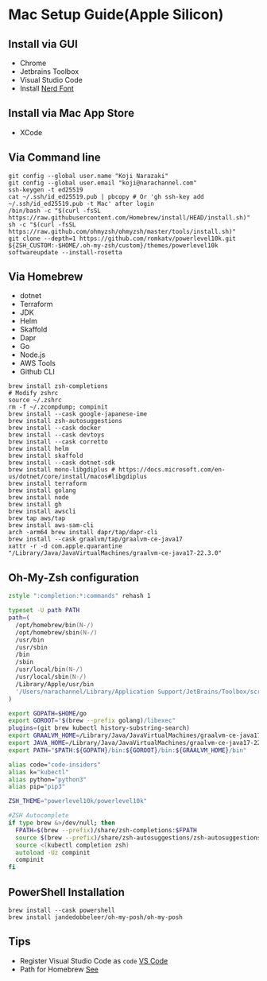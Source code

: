# Mac Setup Guide(Apple Silicon)

## Install via GUI

- Chrome
- Jetbrains Toolbox
- Visual Studio Code
- Install [Nerd Font](https://www.nerdfonts.com/font-downloads)

## Install via Mac App Store

- XCode

## Via Command line

```shell
git config --global user.name "Koji Narazaki"
git config --global user.email "koji@narachannel.com"
ssh-keygen -t ed25519
cat ~/.ssh/id_ed25519.pub | pbcopy # Or 'gh ssh-key add ~/.ssh/id_ed25519.pub -t Mac' after login
/bin/bash -c "$(curl -fsSL https://raw.githubusercontent.com/Homebrew/install/HEAD/install.sh)"
sh -c "$(curl -fsSL https://raw.github.com/ohmyzsh/ohmyzsh/master/tools/install.sh)"
git clone --depth=1 https://github.com/romkatv/powerlevel10k.git ${ZSH_CUSTOM:-$HOME/.oh-my-zsh/custom}/themes/powerlevel10k
softwareupdate --install-rosetta
```

## Via Homebrew

- dotnet
- Terraform
- JDK
- Helm
- Skaffold
- Dapr
- Go
- Node.js
- AWS Tools
- Github CLI

```shell
brew install zsh-completions
# Modify zshrc
source ~/.zshrc
rm -f ~/.zcompdump; compinit
brew install --cask google-japanese-ime
brew install zsh-autosuggestions
brew install --cask docker
brew install --cask devtoys
brew install --cask corretto
brew install helm
brew install skaffold
brew install --cask dotnet-sdk
brew install mono-libgdiplus # https://docs.microsoft.com/en-us/dotnet/core/install/macos#libgdiplus
brew install terraform
brew install golang
brew install node
brew install gh
brew install awscli
brew tap aws/tap
brew install aws-sam-cli
arch -arm64 brew install dapr/tap/dapr-cli
brew install --cask graalvm/tap/graalvm-ce-java17
xattr -r -d com.apple.quarantine "/Library/Java/JavaVirtualMachines/graalvm-ce-java17-22.3.0"
```

## Oh-My-Zsh configuration

```zsh
zstyle ":completion:*:commands" rehash 1

typeset -U path PATH
path=(
  /opt/homebrew/bin(N-/)
  /opt/homebrew/sbin(N-/)
  /usr/bin
  /usr/sbin
  /bin
  /sbin
  /usr/local/bin(N-/)
  /usr/local/sbin(N-/)
  /Library/Apple/usr/bin
  '/Users/narachannel/Library/Application Support/JetBrains/Toolbox/scripts'
)

export GOPATH=$HOME/go
export GOROOT="$(brew --prefix golang)/libexec"
plugins=(git brew kubectl history-substring-search)
export GRAALVM_HOME=/Library/Java/JavaVirtualMachines/graalvm-ce-java17-22.3.0/Contents/Home
export JAVA_HOME=/Library/Java/JavaVirtualMachines/graalvm-ce-java17-22.3.0/Contents/Home 
export PATH="$PATH:${GOPATH}/bin:${GOROOT}/bin:${GRAALVM_HOME}/bin"

alias code="code-insiders"
alias k="kubectl"
alias python="python3"
alias pip="pip3"

ZSH_THEME="powerlevel10k/powerlevel10k"

#ZSH Autocomplete
if type brew &>/dev/null; then
  FPATH=$(brew --prefix)/share/zsh-completions:$FPATH
  source $(brew --prefix)/share/zsh-autosuggestions/zsh-autosuggestions.zsh
  source <(kubectl completion zsh)
  autoload -Uz compinit
  compinit
fi
```

## PowerShell Installation

```shell
brew install --cask powershell
brew install jandedobbeleer/oh-my-posh/oh-my-posh
```

## Tips

- Register Visual Studio Code as `code` [VS Code](https://code.visualstudio.com/docs/setup/mac)
- Path for Homebrew [See](https://zenn.dev/sprout2000/articles/bd1fac2f3f83bc)